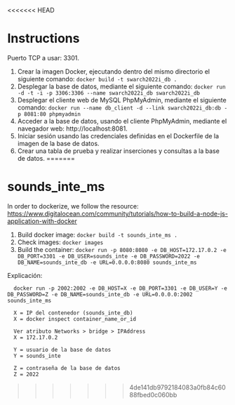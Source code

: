 <<<<<<< HEAD
# Instructions
Puerto TCP a usar: 3301.
1. Crear la imagen Docker, ejecutando dentro del mismo directorio el siguiente comando:
`docker build -t swarch2022i_db .`
2. Desplegar la base de datos, mediante el siguiente comando:
`docker run -d -t -i -p 3306:3306 --name swarch2022i_db swarch2022i_db`
3. Desplegar el cliente web de MySQL PhpMyAdmin, mediante el siguiente comando:
`docker run --name db_client -d --link swarch2022i_db:db -p 8081:80 phpmyadmin`
4. Acceder a la base de datos, usando el cliente PhpMyAdmin, mediante el navegador
web: http://localhost:8081.
5. Iniciar sesión usando las credenciales definidas en el Dockerfile de la imagen de la base de datos.
6. Crear una tabla de prueba y realizar inserciones y consultas a la base de datos.
=======
# sounds_inte_ms
In order to dockerize, we follow the resource: https://www.digitalocean.com/community/tutorials/how-to-build-a-node-js-application-with-docker

1. Build docker image: `docker build -t sounds_inte_ms .`
2. Check images: `docker images`
3. Build the container: `docker run -p 8080:8080 -e DB_HOST=172.17.0.2 -e DB_PORT=3301 -e DB_USER=sounds_inte -e DB_PASSWORD=2022 -e DB_NAME=sounds_inte_db -e URL=0.0.0.0:8080 sounds_inte_ms`
  
  Explicación:
     
      docker run -p 2002:2002 -e DB_HOST=X -e DB_PORT=3301 -e DB_USER=Y -e DB_PASSWORD=Z -e DB_NAME=sounds_inte_db -e URL=0.0.0.0:2002 sounds_inte_ms
      
      X = IP del contenedor (sounds_inte_db)
      X = docker inspect container_name_or_id
      
      Ver atributo Networks > bridge > IPAddress
      X = 172.17.0.2

      Y = usuario de la base de datos
      Y = sounds_inte

      Z = contraseña de la base de datos
      Z = 2022

>>>>>>> 4de141db9792184083a0fb84c6088fbed0c060bb
